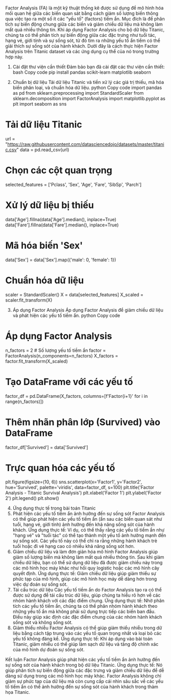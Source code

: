 Factor Analysis (FA) là một kỹ thuật thống kê được sử dụng để mô hình hóa mối quan hệ giữa các biến quan sát bằng cách giảm số lượng biến thông qua việc tạo ra một số ít các "yếu tố" (factors) tiềm ẩn. Mục đích là để phân tích sự biến động chung giữa các biến và giảm chiều dữ liệu mà không làm mất quá nhiều thông tin.
Khi áp dụng Factor Analysis cho bộ dữ liệu Titanic, chúng ta có thể phân tích sự biến động giữa các đặc trưng như tuổi tác, hạng vé, giới tính và sự sống sót, từ đó tìm ra những yếu tố ẩn tiềm có thể giải thích sự sống sót của hành khách.
Dưới đây là cách thực hiện Factor Analysis trên Titanic dataset và các ứng dụng cụ thể của nó trong trường hợp này.
1. Cài đặt thư viện cần thiết
Đảm bảo bạn đã cài đặt các thư viện cần thiết:
bash
Copy code
pip install pandas scikit-learn matplotlib seaborn

2. Chuẩn bị dữ liệu
Tải dữ liệu Titanic và tiền xử lý các giá trị thiếu, mã hóa biến phân loại, và chuẩn hóa dữ liệu.
python
Copy code
import pandas as pd
from sklearn.preprocessing import StandardScaler
from sklearn.decomposition import FactorAnalysis
import matplotlib.pyplot as plt
import seaborn as sns

# Tải dữ liệu Titanic
url = "https://raw.githubusercontent.com/datasciencedojo/datasets/master/titanic.csv"
data = pd.read_csv(url)

# Chọn các cột quan trọng
selected_features = ['Pclass', 'Sex', 'Age', 'Fare', 'SibSp', 'Parch']

# Xử lý dữ liệu bị thiếu
data['Age'].fillna(data['Age'].median(), inplace=True)
data['Fare'].fillna(data['Fare'].median(), inplace=True)

# Mã hóa biến 'Sex'
data['Sex'] = data['Sex'].map({'male': 0, 'female': 1})

# Chuẩn hóa dữ liệu
scaler = StandardScaler()
X = data[selected_features]
X_scaled = scaler.fit_transform(X)

3. Áp dụng Factor Analysis
Áp dụng Factor Analysis để giảm chiều dữ liệu và phát hiện các yếu tố tiềm ẩn.
python
Copy code
# Áp dụng Factor Analysis
n_factors = 2  # Số lượng yếu tố tiềm ẩn
factor = FactorAnalysis(n_components=n_factors)
X_factors = factor.fit_transform(X_scaled)

# Tạo DataFrame với các yếu tố
factor_df = pd.DataFrame(X_factors, columns=[f'Factor{i+1}' for i in range(n_factors)])

# Thêm nhãn phân lớp (Survived) vào DataFrame
factor_df['Survived'] = data['Survived']

# Trực quan hóa các yếu tố
plt.figure(figsize=(10, 6))
sns.scatterplot(x='Factor1', y='Factor2', hue='Survived', palette='viridis', data=factor_df, s=100)
plt.title('Factor Analysis - Titanic Survival Analysis')
plt.xlabel('Factor 1')
plt.ylabel('Factor 2')
plt.legend()
plt.show()

4. Ứng dụng thực tế trong bài toán Titanic
1. Phát hiện các yếu tố tiềm ẩn ảnh hưởng đến sự sống sót
Factor Analysis có thể giúp phát hiện các yếu tố tiềm ẩn (ẩn sau các biến quan sát như tuổi, hạng vé, giới tính) ảnh hưởng đến khả năng sống sót của hành khách.
Ứng dụng thực tế: Ví dụ, có thể thấy rằng các yếu tố tiềm ẩn như "hạng vé" và "tuổi tác" có thể tạo thành một yếu tố ảnh hưởng mạnh đến sự sống sót. Các yếu tố này có thể chỉ ra rằng những hành khách trẻ tuổi hoặc đi vé hạng cao có nhiều khả năng sống sót hơn.
2. Giảm chiều dữ liệu và làm đơn giản hóa mô hình
Factor Analysis giúp giảm số lượng biến mà không làm mất quá nhiều thông tin. Sau khi giảm chiều dữ liệu, bạn có thể sử dụng dữ liệu đã được giảm chiều này trong các mô hình học máy khác như hồi quy logistic hoặc các mô hình cây quyết định.
Ứng dụng thực tế: Giảm chiều dữ liệu giúp giảm thiểu sự phức tạp của mô hình, giúp các mô hình học máy dễ dàng hơn trong việc dự đoán sự sống sót.
3. Tái cấu trúc dữ liệu
Các yếu tố tiềm ẩn do Factor Analysis tạo ra có thể được sử dụng để tái cấu trúc dữ liệu, giúp chúng ta hiểu rõ hơn về các nhóm hành khách với các đặc điểm chung.
Ứng dụng thực tế: Nhờ phân tích các yếu tố tiềm ẩn, chúng ta có thể phân nhóm hành khách theo những yếu tố ẩn mà không phải sử dụng trực tiếp các biến ban đầu. Điều này giúp xác định các đặc điểm chung của các nhóm hành khách sống sót và không sống sót.
4. Giảm thiểu nhiễu
Factor Analysis có thể giúp giảm thiểu nhiễu trong dữ liệu bằng cách tập trung vào các yếu tố quan trọng nhất và loại bỏ các yếu tố không đáng kể.
Ứng dụng thực tế: Khi áp dụng vào bài toán Titanic, giảm nhiễu có thể giúp làm sạch dữ liệu và tăng độ chính xác của mô hình dự đoán sự sống sót.

Kết luận
Factor Analysis giúp phát hiện các yếu tố tiềm ẩn ảnh hưởng đến sự sống sót của hành khách trong bộ dữ liệu Titanic.
Ứng dụng thực tế: Nó giúp phân tích sự biến động giữa các đặc trưng và giảm chiều dữ liệu để dễ dàng sử dụng trong các mô hình học máy khác.
Factor Analysis không chỉ giảm sự phức tạp của dữ liệu mà còn cung cấp cái nhìn sâu sắc về các yếu tố tiềm ẩn có thể ảnh hưởng đến sự sống sót của hành khách trong thảm họa Titanic.

